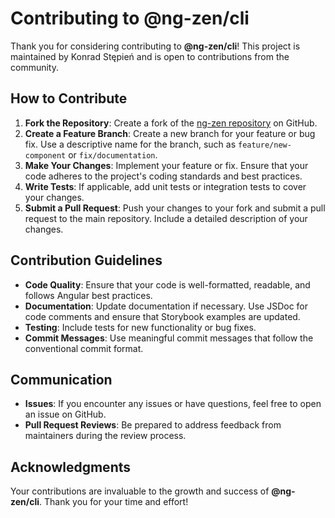 # Contributing to @ng-zen/cli

Thank you for considering contributing to **@ng-zen/cli**! This project is maintained by Konrad Stępień and is open to contributions from the community.

## How to Contribute

1. **Fork the Repository**: Create a fork of the [ng-zen repository](https://github.com/Kordrad/ng-zen) on GitHub.
2. **Create a Feature Branch**: Create a new branch for your feature or bug fix. Use a descriptive name for the branch, such as `feature/new-component` or `fix/documentation`.
3. **Make Your Changes**: Implement your feature or fix. Ensure that your code adheres to the project's coding standards and best practices.
4. **Write Tests**: If applicable, add unit tests or integration tests to cover your changes.
5. **Submit a Pull Request**: Push your changes to your fork and submit a pull request to the main repository. Include a detailed description of your changes.

## Contribution Guidelines

- **Code Quality**: Ensure that your code is well-formatted, readable, and follows Angular best practices.
- **Documentation**: Update documentation if necessary. Use JSDoc for code comments and ensure that Storybook examples are updated.
- **Testing**: Include tests for new functionality or bug fixes.
- **Commit Messages**: Use meaningful commit messages that follow the conventional commit format.

## Communication

- **Issues**: If you encounter any issues or have questions, feel free to open an issue on GitHub.
- **Pull Request Reviews**: Be prepared to address feedback from maintainers during the review process.

## Acknowledgments

Your contributions are invaluable to the growth and success of **@ng-zen/cli**. Thank you for your time and effort!
